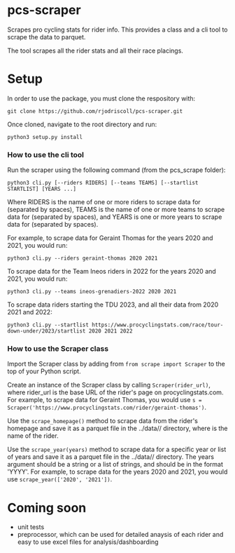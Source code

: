 # pcs-scraper
Scrapes pro cycling stats for rider info. This provides a class and a cli tool to scrape the data to parquet. 

The tool scrapes all the rider stats and all their race placings. 


# Setup 

In order to use the package, you must clone the respository with: 

```git clone https://github.com/rjodriscoll/pcs-scraper.git```

Once cloned, navigate to the root directory and run: 

```python3 setup.py install```


### How to use the cli tool 

 Run the scraper using the following command (from the pcs_scrape folder):

 ```python3 cli.py [--riders RIDERS] [--teams TEAMS] [--startlist STARTLIST] [YEARS ...] ```

Where RIDERS is the name of one or more riders to scrape data for (separated by spaces), TEAMS is the name of one or more teams to scrape data for (separated by spaces), and YEARS is one or more years to scrape data for (separated by spaces).

For example, to scrape data for Geraint Thomas for the years 2020 and 2021, you would run:

 ```python3 cli.py --riders geraint-thomas 2020 2021 ```

To scrape data for the Team Ineos riders in 2022 for the years 2020 and 2021, you would run:

```python3 cli.py --teams ineos-grenadiers-2022 2020 2021```

To scrape data riders starting the TDU 2023, and all their data from 2020 2021 and 2022:

```python3 cli.py --startlist https://www.procyclingstats.com/race/tour-down-under/2023/startlist 2020 2021 2022```



### How to use the Scraper class

Import the Scraper class by adding from ``from scrape import Scraper`` to the top of your Python script.

Create an instance of the Scraper class by calling ``Scraper(rider_url)``, where rider_url is the base URL of the rider's page on procyclingstats.com. For example, to scrape data for Geraint Thomas, you would use ``s = Scraper('https://www.procyclingstats.com/rider/geraint-thomas')``.

Use the ``scrape_homepage()`` method to scrape data from the rider's homepage and save it as a parquet file in the ../data/<name>/ directory, where <name> is the name of the rider.

Use the ``scrape_year(years)`` method to scrape data for a specific year or list of years and save it as a parquet file in the ../data/<name>/ directory. The years argument should be a string or a list of strings, and should be in the format 'YYYY'. For example, to scrape data for the years 2020 and 2021, you would use ``scrape_year(['2020', '2021'])``.

# Coming soon 

* unit tests 
* preprocessor, which can be used for detailed anaysis of each rider and easy to use excel files for analysis/dashboarding
